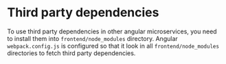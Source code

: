 Third party dependencies
========================

To use third party dependencies in other angular microservices, you need to install them into `frontend/node_modules` directory.
Angular `webpack.config.js` is configured so that it look in all `frontend/node_modules` directories to fetch third party dependencies.
